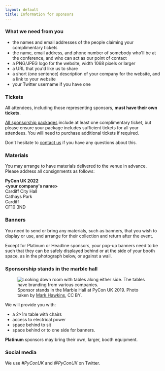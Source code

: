 ```yaml
---
layout: default
title: Information for sponsors
---
```


<div class="box box_red">
  <h3>What we need from you</h3>
  <ul>
    <li>the names and email addresses of the people claiming your complimentary tickets</li>
    <li>the name, email address, and phone number of somebody who'll be at the conference, and who can act as our point of contact</li>
    <li>a PNG/JPEG logo for the website, width 1068 pixels or larger</li>
    <li>a URL that you'd like us to share</li>
    <li>a short (one sentence) description of your company for the website, and a link to your website</li>
    <li>your Twitter username if you have one</li>
  </ul>
</div>

<div class="box box_yellow">
  <h3>Tickets</h3>

  <p>
    All attendees, including those representing sponsors, <strong>must have their own tickets</strong>.
  </p>

  <p>
    <a href="/sponsorship/">All sponsorship packages</a> include at least one complimentary ticket, but please ensure your package includes sufficient tickets for all your attendees. You will need to purchase additional tickets if required.
  </p>

  <p>
    Don't hesitate to <a href="/contact/">contact us</a> if you have any questions about this.
  </p>
</div>

<div class="box box_blue">
  <h3>Materials</h3>

  <p>
    You may arrange to have materials delivered to the venue in advance. Please address all consignments as follows:
  </p>

  <p>
    <strong>PyCon UK 2022</strong><br />
    <strong>&lt;your company's name&gt;</strong><br />
    Cardiff City Hall<br />
    Cathays Park<br />
    Cardiff<br />
    CF10 3ND
  </p>
</div>

<div class="box box_red">
  <h3>Banners</h3>

  <p>
    You need to send or bring any materials, such as banners, that you wish to display or use, and arrange for their collection and return after the event.
  </p>

  <p>
    Except for Platinum or Headline sponsors, your pop-up banners need to be such that they can be safely displayed behind or at the side of your booth space, as in the photograph below, or against a wall.
  </p>
</div>

<div class="box box_yellow">
  <h3>Sponsorship stands in the marble hall</h3>
  <figure>
    <img
      src="/images/sponsors_1x.jpg"
      srcset="/images/sponsors_1x.jpg 1x, /images/sponsors_2x.jpg 2x"
      alt="Looking down room with tables along either side. The tables have branding from various companies.">
    <figcaption>
      Sponsor stands in the Marble Hall at PyCon UK 2019.
      Photo taken by <a href="https://www.flickr.com/photos/184390836@N04/48726548331/in/album-72157710822891673/">Mark Hawkins</a>, CC BY.
    </figcaption>
  </figure>

  <p>
    We will provide you with:
    <ul>
      <li>a 2×1m table with chairs</li>
      <li>access to electrical power</li>
      <li>space behind to sit</li>
      <li>space behind or to one side for banners.</li>
    </ul>
  </p>

  <p>
    <strong>Platinum</strong> sponsors may bring their own, larger, booth equipment.
  </p>
</div>

<div class="box box_red">
  <h3>Social media</h3>
  <p>
    We use <em>#PyConUK</em> and <em>@PyConUK</em> on Twitter.
  </p>
</div>
